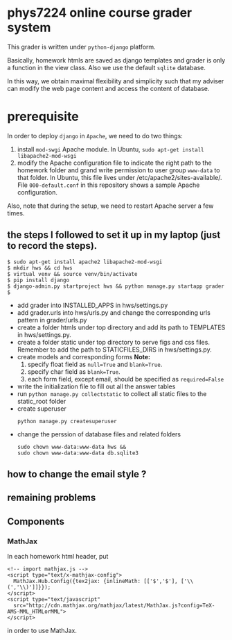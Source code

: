 # phys7224 online course grader system
This grader is written under `python-django` platform.

Basically, homework htmls are saved as django templates and grader is only a function
in the view class. Also we use the default `sqlite` database.

In this way,
we obtain maximal flexibility and simplicity such that my adviser can
modify the web page content and access the content of database. 

# prerequisite 
In order to deploy `django` in `Apache`, we need to do two things:
1. install `mod-swgi` Apache module. In Ubuntu, `sudo apt-get install libapache2-mod-wsgi`
2. modify the Apache configuration file to indicate the right path to the homework
folder and grand write permission to user group `www-data` to that folder.
In Ubuntu, this file lives under /etc/apache2/sites-available/.  
File `000-default.conf` in this repository shows a sample Apache configuration.

Also, note that during the setup, we need to restart Apache server a few times.


## the steps I followed to set it up in my laptop (just to record the steps).
```
$ sudo apt-get install apache2 libapache2-mod-wsgi
$ mkdir hws && cd hws
$ virtual venv && source venv/bin/activate
$ pip install django
$ django-admin.py startproject hws && python manage.py startapp grader
$ 
```
* add grader into INSTALLED_APPS in hws/settings.py
* add grader.urls into hws/urls.py and change the corresponding urls pattern in grader/urls.py
* create a folder htmls under top directory and add its path to TEMPLATES in hws/settings.py.
* create a folder static under top directory to serve figs and css files. Remember to add the path to STATICFILES_DIRS in hws/settings.py.
* create models and corresponding forms
  **Note:**
  1. specify float field as `null=True` and `blank=True`.
  2. specify char field as `blank=True`.
  3. each form field, except email, should be specified as `required=False`
* write the initialization file to fill out all the answer tables
* run `python manage.py collectstatic` to collect all static files to the static_root folder
* create superuser  
  ```
  python manage.py createsuperuser
  ```
* change the perssion of database files and related folders  
  ```
  sudo chown www-data:www-data hws &&
  sudo chown www-data:www-data db.sqlite3
  ```
  
## how to change the email style ?

## remaining problems


## Components


### MathJax
In each homework html header, put
```
<!-- import mathjax.js -->
<script type="text/x-mathjax-config">
  MathJax.Hub.Config({tex2jax: {inlineMath: [['$','$'], ['\\(','\\)']]}});
</script>
<script type="text/javascript"
  src="http://cdn.mathjax.org/mathjax/latest/MathJax.js?config=TeX-AMS-MML_HTMLorMML">
</script>
```
in order to use MathJax.



